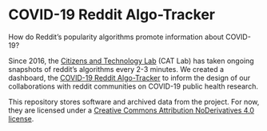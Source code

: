 # COVID-19 Reddit Algo-Tracker

How do Reddit’s popularity algorithms promote information about COVID-19?

Since 2016, the [Citizens and Technology Lab](https://citizensandtech) (CAT Lab) has taken ongoing snapshots of reddit’s algorithms every 2-3 minutes. We created a dashboard, the [COVID-19 Reddit Algo-Tracker](https://covid-algotracker.citizensandtech.org/) to inform the design of our collaborations with reddit communities on COVID-19 public health research.

This repository stores software and archived data from the project. For now, they are licensed under a [Creative Commons Attribution NoDerivatives 4.0 license](https://creativecommons.org/licenses/by-nd/4.0/). 

